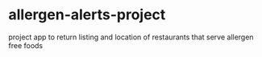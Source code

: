 # allergen-alerts-project
project app to return listing and location of restaurants that serve allergen free foods
